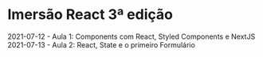 # Imersão React 3ª edição

2021-07-12 - Aula 1: Components com React, Styled Components e NextJS
2021-07-13 - Aula 2: React, State e o primeiro Formulário
